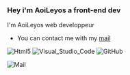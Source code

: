 ### Hey i'm AoiLeyos a front-end dev
 I'm AoiLeyos web developpeur

- You can contact me with my <a href="mailto:romdz01@gmail.com" target="_blank">mail</a>

<p>
<img alt="Html5" src="https://img.shields.io/badge/Html5-Css-blue?logo=html5&labelColor=orange"> 
<img alt="Visual_Studio_Code" src="https://img.shields.io/badge/Visual%20studio%20code-navy?logo=Visual%20Studio%20Code">
<img alt="GitHub" src="https://img.shields.io/badge/Git%20Hub-%23000000?style=plastic&logo=Github">
</p>

![Mail](https://img.shields.io/badge/Mail-romdz01%40gmail.com-blue)


